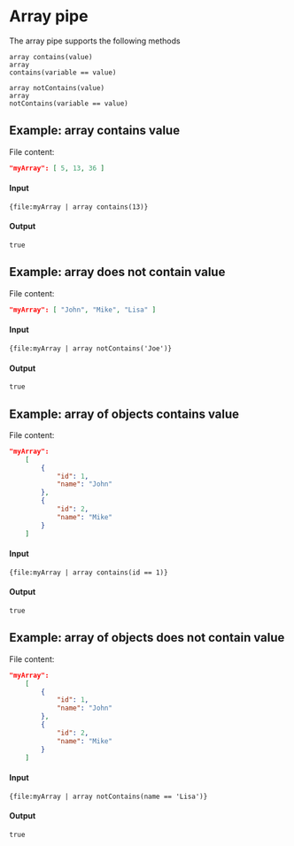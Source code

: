
# Array pipe

The array pipe supports the following methods

<code>array contains(value)</code> <br />
<code>array contains(variable == value)</code>

<code>array notContains(value)</code> <br />
<code>array notContains(variable == value)</code>

## Example: array contains value

File content:
```json
"myArray": [ 5, 13, 36 ]
```

#### Input
```
{file:myArray | array contains(13)}
```

#### Output
```
true
```

## Example: array does not contain value

File content:
```json
"myArray": [ "John", "Mike", "Lisa" ]
```

#### Input
```
{file:myArray | array notContains('Joe')}
```

#### Output
```
true
```

## Example: array of objects contains value

File content:
```json
"myArray": 
    [
        {
            "id": 1,
            "name": "John"
        },
        {
            "id": 2,
            "name": "Mike"
        }
    ]
```

#### Input
```
{file:myArray | array contains(id == 1)}
```

#### Output
```
true
```

## Example: array of objects does not contain value

File content:
```json
"myArray": 
    [
        {
            "id": 1,
            "name": "John"
        },
        {
            "id": 2,
            "name": "Mike"
        }
    ]
```

#### Input
```
{file:myArray | array notContains(name == 'Lisa')}
```

#### Output
```
true
```